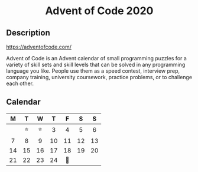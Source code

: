 <div align="center">    

# Advent of Code 2020

</div>


## Description

https://adventofcode.com/

Advent of Code is an Advent calendar of small programming puzzles for a variety of skill sets and skill levels that can be solved in any programming language you like. People use them as a speed contest, interview prep, company training, university coursework, practice problems, or to challenge each other. 

## Calendar

|  M |  T |  W |  T |  F |  S |  S |
|:--:|:--:|:--:|:--:|:--:|:--:|:--:|
|    | ⭐ | ⭐ |  3 |  4 |  5 |  6 |
|  7 |  8 |  9 | 10 | 11 | 12 | 13 |
| 14 | 15 | 16 | 17 | 18 | 19 | 20 |
| 21 | 22 | 23 | 24 | 🎁 |    |    |
